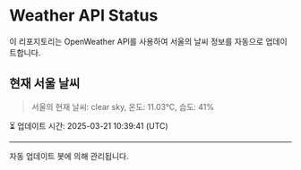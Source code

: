
# Weather API Status

이 리포지토리는 OpenWeather API를 사용하여 서울의 날씨 정보를 자동으로 업데이트합니다.

## 현재 서울 날씨
> 서울의 현재 날씨: clear sky, 온도: 11.03°C, 습도: 41%

⏳ 업데이트 시간: 2025-03-21 10:39:41 (UTC)

---
자동 업데이트 봇에 의해 관리됩니다.
